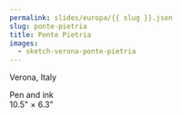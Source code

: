 ```yaml
---
permalink: slides/europa/{{ slug }}.json
slug: ponte-pietria
title: Ponte Pietria
images:
  - sketch-verona-ponte-pietria
---
```

Verona, Italy

Pen and ink  
10.5" × 6.3"